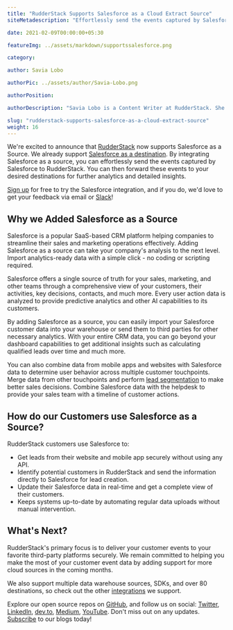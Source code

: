 ```yaml
---
title: "RudderStack Supports Salesforce as a Cloud Extract Source"
siteMetadescription: "Effortlessly send the events captured by Salesforce to RudderStack. RudderStack now supports Salesforce as a Source."

date: 2021-02-09T00:00:00+05:30

featureImg: ../assets/markdown/supportssalesforce.png

category:

author: Savia Lobo

authorPic: ../assets/author/Savia-Lobo.png

authorPosition:

authorDescription: "Savia Lobo is a Content Writer at RudderStack. She is a techie at heart and loves to stay up to date with tech happenings across the globe. If she is not writing or reading, you will find her singing and composing songs."

slug: "rudderstack-supports-salesforce-as-a-cloud-extract-source"
weight: 16
---
```


We're excited to announce that [RudderStack](http://www.rudderstack.com) now supports Salesforce as a Source. We already support [Salesforce as a destination](https://rudderstack.com/integration/salesforce/). By integrating Salesforce as a source, you can effortlessly send the events captured by Salesforce to RudderStack. You can then forward these events to your desired destinations for further analytics and detailed insights.

[Sign up](https://app.rudderstack.com/signup) for free to try the Salesforce integration, and if you do, we'd love to get your feedback via email or [Slack](https://resources.rudderstack.com/join-rudderstack-slack)! 


## Why we Added Salesforce as a Source

Salesforce is a popular SaaS-based CRM platform helping companies to streamline their sales and marketing operations effectively. Adding Salesforce as a source can take your company's analysis to the next level. Import analytics-ready data with a simple click - no coding or scripting required.

Salesforce offers a single source of truth for your sales, marketing, and other teams through a comprehensive view of your customers, their activities, key decisions, contacts, and much more. Every user action data is analyzed to provide predictive analytics and other AI capabilities to its customers.

By adding Salesforce as a source, you can easily import your Salesforce customer data into your warehouse or send them to third parties for other necessary analytics. With your entire CRM data, you can go beyond your dashboard capabilities to get additional insights such as calculating qualified leads over time and much more. 

You can also combine data from mobile apps and websites with Salesforce data to determine user behavior across multiple customer touchpoints. Merge data from other touchpoints and perform [lead segmentation](https://www.salesforce.com/products/marketing-cloud/best-practices/email-audience-segmentation/) to make better sales decisions. Combine Salesforce data with the helpdesk to provide your sales team with a timeline of customer actions.   


## How do our Customers use Salesforce as a Source?

RudderStack customers use Salesforce to:



*   Get leads from their website and mobile app securely without using any API.
*   Identify potential customers in RudderStack and send the information directly to Salesforce for lead creation.
*   Update their Salesforce data in real-time and get a complete view of their customers.
*   Keeps systems up-to-date by automating regular data uploads without manual intervention. 


## What's Next?

RudderStack's primary focus is to deliver your customer events to your favorite third-party platforms securely. We remain committed to helping you make the most of your customer event data by adding support for more cloud sources in the coming months. 

We also support multiple data warehouse sources, SDKs, and over 80 destinations, so check out the other [integrations](https://rudderstack.com/integration/) we support. 

Explore our open source repos on [GitHub](https://github.com/rudderlabs), and follow us on social: [Twitter](https://twitter.com/RudderStack), [LinkedIn](https://www.linkedin.com/company/rudderlabs/), [dev.to](https://dev.to/rudderstack), [Medium](https://rudderstack.medium.com/), [YouTube](https://www.youtube.com/channel/UCgV-B77bV_-LOmKYHw8jvBw). Don't miss out on any updates. [Subscribe](https://rudderstack.com/blog/) to our blogs today!
